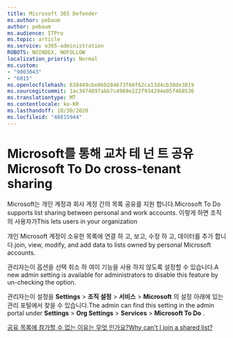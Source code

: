 ```yaml
---
title: Microsoft 365 Defender
ms.author: pebaum
author: pebaum
ms.audience: ITPro
ms.topic: article
ms.service: o365-administration
ROBOTS: NOINDEX, NOFOLLOW
localization_priority: Normal
ms.custom:
- "9003043"
- "6015"
ms.openlocfilehash: 638449cbe86b284673f60f62ca13d4cb38de3819
ms.sourcegitcommit: 1ac3474897abb7c4969e222f934294e05f468536
ms.translationtype: MT
ms.contentlocale: ko-KR
ms.lasthandoff: 10/30/2020
ms.locfileid: "48815944"
---
```

# <a name="microsoft-to-do-cross-tenant-sharing"></a><span data-ttu-id="f4270-102">Microsoft를 통해 교차 테 넌 트 공유</span><span class="sxs-lookup"><span data-stu-id="f4270-102">Microsoft To Do cross-tenant sharing</span></span>

<span data-ttu-id="f4270-103">Microsoft는 개인 계정과 회사 계정 간의 목록 공유를 지원 합니다.</span><span class="sxs-lookup"><span data-stu-id="f4270-103">Microsoft To Do supports list sharing between personal and work accounts.</span></span> <span data-ttu-id="f4270-104">이렇게 하면 조직의 사용자가</span><span class="sxs-lookup"><span data-stu-id="f4270-104">This lets users in your organization</span></span>

<span data-ttu-id="f4270-105">개인 Microsoft 계정이 소유한 목록에 연결 하 고, 보고, 수정 하 고, 데이터를 추가 합니다.</span><span class="sxs-lookup"><span data-stu-id="f4270-105">join, view, modify, and add data to lists owned by personal Microsoft accounts.</span></span>

<span data-ttu-id="f4270-106">관리자는이 옵션을 선택 취소 하 여이 기능을 사용 하지 않도록 설정할 수 있습니다.</span><span class="sxs-lookup"><span data-stu-id="f4270-106">A new admin setting is available for administrators to disable this feature by un-checking the option.</span></span>

<span data-ttu-id="f4270-107">관리자는이 설정을 **Settings**  >  **조직 설정**  >  **서비스**  >  **Microsoft** 의 설정 아래에 있는 관리 포털에서 찾을 수 있습니다.</span><span class="sxs-lookup"><span data-stu-id="f4270-107">The admin can find this setting in the admin portal under **Settings** > **Org Settings** > **Services** > **Microsoft To Do** .</span></span>  

[<span data-ttu-id="f4270-108">공유 목록에 참가할 수 없는 이유는 무엇 인가요?</span><span class="sxs-lookup"><span data-stu-id="f4270-108">Why can't I join a shared list?</span></span>](https://support.microsoft.com/office/why-can-t-i-join-a-shared-list-3a6195de-e3a8-437a-b562-7c8c011dc574?ui=en-us&rs=en-us&ad=us)